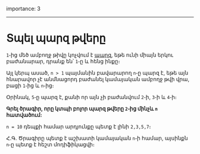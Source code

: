 importance: 3

---

# Տպել պարզ թվերը

`1`֊ից մեծ ամբողջ թիվը կոչվում է [պարզ](https://hy.wikipedia.org/wiki/Պարզ_թիվ), եթե ունի միայն երկու բաժանարար, դրանք են՝ `1`֊ը և հենց ինքը։

Այլ կերպ ասած, `n > 1` պայմանին բավարարող `n`֊ը պարզ է, եթե այն հնարավոր չէ անմնացորդ բաժանել կամայական ամբողջ թվի վրա, բացի `1`֊ից և `n`֊ից։

Օրինակ, `5`֊ը պարզ է, քանի որ այն չի բաժանվում `2`֊ի, `3`֊ի և `4`֊ի։

**Գրել ծրագիր, որը կտպի բոլոր պարզ թվերը `2`֊ից մինչև `n` հատվածում:**

`n = 10` դեպքի համար արդյունքը պետք է լինի `2,3,5,7`։

Հ․Գ․ Ծրագիրը պետք է աշխատի կամայական `n`֊ի համար, այսինքն `n`֊ը պետք է հեշտ մոդիֆիկացվի։
